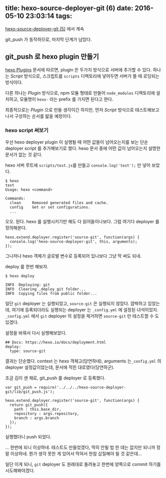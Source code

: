 title: hexo-source-deployer-git (6)
date: 2016-05-10 23:03:14
tags:
---
[hexo-source-deployer-git (5)](/2016/05/01/hexo-source-deployer-git-5/) 에서 계속

git_push 가 동작하므로, 마지막 단계가 남았다.

## git_push 로 hexo plugin 만들기

[hexo Plugins](https://hexo.io/docs/plugins.html) 문서에 따르면, plugin 은 두가지 방식으로 서버에 추가할 수 있다. 하나는 *Script* 방식으로, 스크립트를 `scripts` 디렉토리에 넣어두면 서버가 뜰 때 로딩되는 방식이다.

다른 하나는 *Plugin* 방식으로, npm 모듈 형태로 만들어 `node_modules` 디렉토리에 설치하고, 모듈명이 `hexo-` 라는 prefix 를 가지면 된다고 한다.

최종적으로는 *Plugin* 으로 만들 생각이긴 하지만, 먼저 *Script* 방식으로 테스트해보고 나서 구성하는 순서를 밟을 예정이다.

### hexo script 써보기

우선 hexo deployer plugin 이 실행될 때 어떤 값들이 넘어오는지를 보는 단순 deployer script 를 추가해보기로 했다.  hexo 문서 중에 어떤 값이 넘어오는지 설명한 문서가 없는 것 같다.

hexo 서버 루트에 `scripts/test.js`를 만들고 `console.log('test');` 만 넣어 보았다.

```
$ hexo                                                  
test                                                    
Usage: hexo <command>                                   
                                                        
Commands:                                               
  clean     Removed generated files and cache.          
  config    Get or set configurations.                  
  ...
```

오오. 된다. hexo 를 실행시키기만 해도 다 읽어들이나보다. 그럼 여기다 deployer 를 정의해본다.

```
hexo.extend.deployer.register('source-git', function(args) {
  console.log('hexo-source-deployer-git', this, arguments);
});
```

그나저나 hexo 객체가 글로벌 변수로 등록되어 있나보다 그냥 막 써도 되네.

deploy 를 한번 해보자.

```
$ hexo deploy

INFO  Deploying: git
INFO  Clearing .deploy_git folder...
INFO  Copying files from public folder...
```

일단 `git` deployer 는 실행되었고, `source-git` 은 실행되지 않았다. 깜박하고 있었는데, 여기에 등록되더라도 실행되는 deployer 는 `_config.yml` 에 설정된 녀석이었지. `_config.yml` 에서 `git` deployer 의 설정을 제거하면 `source-git` 만 테스트할 수 도 있겠다.

설정을 바꿔서 다시 실행해보았다.

```
## Docs: https://hexo.io/docs/deployment.html
deploy:
  type: source-git
```

결과는 단순했다. context 는 hexo 객체고(당연하네), arguments 는`_config.yml` 의 deployer 설정값이었는데, 문서에 적힌 대로였다(당연하군).

조금 김이 샌 채로, git_push 를 deployer 로 등록했다.

```
var git_push = require('../../../hexo-source-deployer-git/lib/git_push.js');

hexo.extend.deployer.register('source-git', function(args) {
  return git_push({
    path : this.base_dir,
    repository : args.repository,
    branch : args.branch
  });
});
```
실행했더니 push 되었다.

... 한번에 되니 이상하네. 테스트도 만들었겠다, 딱히 안될 법 한 데는 없지만 되니까 정말 이상하네. 뭔가 생각 못한 게 있어서 막혀서 한참 삽질해야 될 것 같은데...

일단 이게 되니, `git` deployer 도 원래대로 돌려놓고 한번에 양쪽으로 commit 하기를 시도해봐야겠다.

